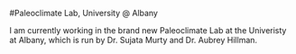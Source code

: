 #Paleoclimate Lab, University @ Albany

I am currently working in the brand new Paleoclimate Lab at the Univeristy at Albany, which is run by Dr. Sujata Murty and Dr. Aubrey Hillman. 
